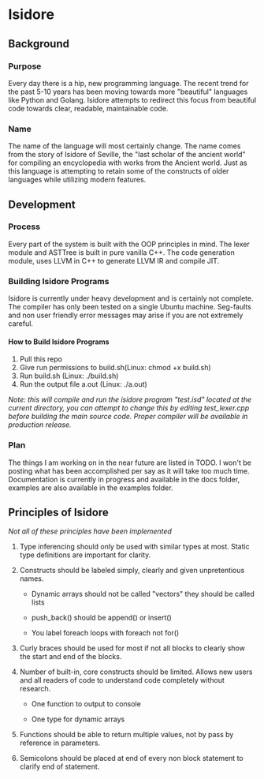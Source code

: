# Isidore
## Background
### Purpose
Every day there is a hip, new programming language. The recent trend for the past 5-10 years has been moving towards more "beautiful" languages like Python and Golang. Isidore attempts to redirect this focus from beautiful code towards clear, readable, maintainable code.

### Name
The name of the language will most certainly change. The name comes from the story of Isidore of Seville, the "last scholar of the ancient world" for compiling an encyclopedia with works from the Ancient world. Just as this language is attempting to retain some of the constructs of older languages while utilizing modern features.

## Development
### Process
Every part of the system is built with the OOP principles in mind. The lexer module and ASTTree is built in pure vanilla C++. The code generation module, uses LLVM in C++ to generate LLVM IR and compile JIT.

### Building Isidore Programs

Isidore is currently under heavy development and is certainly not complete. The compiler has only been tested on a single Ubuntu machine. Seg-faults and non user friendly error messages may arise if you are not extremely careful.

#### How to Build Isidore Programs
1. Pull this repo
2. Give run permissions to build.sh(Linux: chmod +x build.sh)
3. Run build.sh (Linux: ./build.sh)
4. Run the output file a.out (Linux: ./a.out)

*Note: this will compile and run the isidore program "test.isd" located at the current directory, you can attempt to change this by editing test_lexer.cpp before building the main source code. Proper compiler will be available in production release.*

### Plan
The things I am working on in the near future are listed in TODO. I won't be posting what has been accomplished per say as it will take too much time. Documentation is currently in progress and available in the docs folder, examples are also available in the examples folder.

## Principles of Isidore
*Not all of these principles have been implemented*

1. Type inferencing should only be used with similar types at most. Static type definitions are important for clarity.
2. Constructs should be labeled simply, clearly and given unpretentious names. 
 
    * Dynamic arrays should not be called "vectors" they should be called lists

    * push_back() should be append() or insert()

    * You label foreach loops with foreach not for()

3. Curly braces should be used for most if not all blocks to clearly show the start and end of the blocks.
4. Number of built-in, core constructs should be limited. Allows new users and all readers of code to understand code completely without research.

    * One function to output to console

    * One type for dynamic arrays

5. Functions should be able to return multiple values, not by pass by reference in parameters.
6. Semicolons should be placed at end of every non block statement to clarify end of statement.